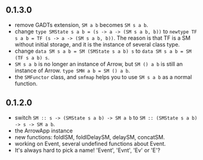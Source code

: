 ## 0.1.3.0
  * remove GADTs extension, `SM a b` becomes `SM s a b`.
  * change `type SMState s a b = (s -> a -> (SM s a b, b))` to `newtype TF s a b = TF (s -> a -> (SM s a b, b))`. The reason is that TF is a SM without initial storage, and it is the instance of several class type.
  * change `data SM s a b = SM (SMState s a b) s` to `data SM s a b = SM (TF s a b) s`.
  * `SM s a b` is no longer an instance of Arrow, but `SM () a b` is still an instance of Arrow. `type SMH a b = SM () a b`.
  * the `SMFunctor` class, and `smfmap` helps you to use `SM s a b` as a normal function. 

## 0.1.2.0

  * switch `SM :: s -> (SMState s a b) -> SM a b` to `SM :: (SMState s a b) -> s -> SM a b`.
  * the ArrowApp instance
  * new functions: foldlSM, foldlDelaySM, delaySM, concatSM.
  * working on Event, several undefined functions about Event.
  * It's always hard to pick a name! 'Event', 'Evnt', 'Ev' or 'E'? 
 